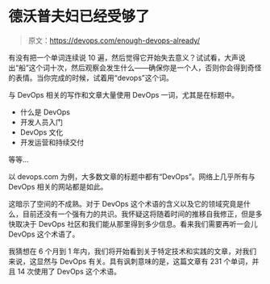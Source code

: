 # 德沃普夫妇已经受够了

> 原文：<https://devops.com/enough-devops-already/>

有没有把一个单词连续说 10 遍，然后觉得它开始失去意义？试试看，大声说出“船”这个词十次，然后观察会发生什么——确保你是一个人，否则你会得到奇怪的表情。当你完成的时候，试着用“devops”这个词。

与 DevOps 相关的写作和文章大量使用 DevOps 一词，尤其是在标题中。

*   什么是 DevOps
*   开发人员入门
*   DevOps 文化
*   开发运营和持续交付

等等…

以 devops.com 为例，大多数文章的标题中都有“DevOps”。网络上几乎所有与 DevOps 相关的网站都是如此。

这暗示了空间的不成熟。对于 DevOps 这个术语的含义以及它的领域究竟是什么，目前还没有一个强有力的共识。我怀疑这将随着时间的推移自我修正，但是多快取决于 DevOps 社区和我们能从那里得到多少信息。看来我们需要再听一会儿 DevOps 这个术语了。

我猜想在 6 个月到 1 年内，我们将开始看到关于特定技术和实践的文章，对我们来说，这显然与 DevOps 有关。具有讽刺意味的是，这篇文章有 231 个单词，并且 14 次使用了 DevOps 这个术语。